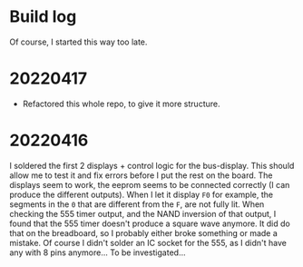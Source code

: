 # Build log
Of course, I started this way too late. 

# 20220417
* Refactored this whole repo, to give it more structure.

# 20220416
I soldered the first 2 displays + control logic for the bus-display.
This should allow me to test it and fix errors before I put the rest on the board.
The displays seem to work, the eeprom seems to be connected correctly (I can produce the different outputs).
When I let it display `F0` for example, the segments in the `0` that are different from the `F`, are not fully lit.
When checking the 555 timer output, and the NAND inversion of that output, 
I found that the 555 timer doesn't produce a square wave anymore. It did do that on the breadboard, 
so I probably either broke something or made a mistake. 
Of course I didn't solder an IC socket for the 555, as I didn't have any with 8 pins anymore...
To be investigated...